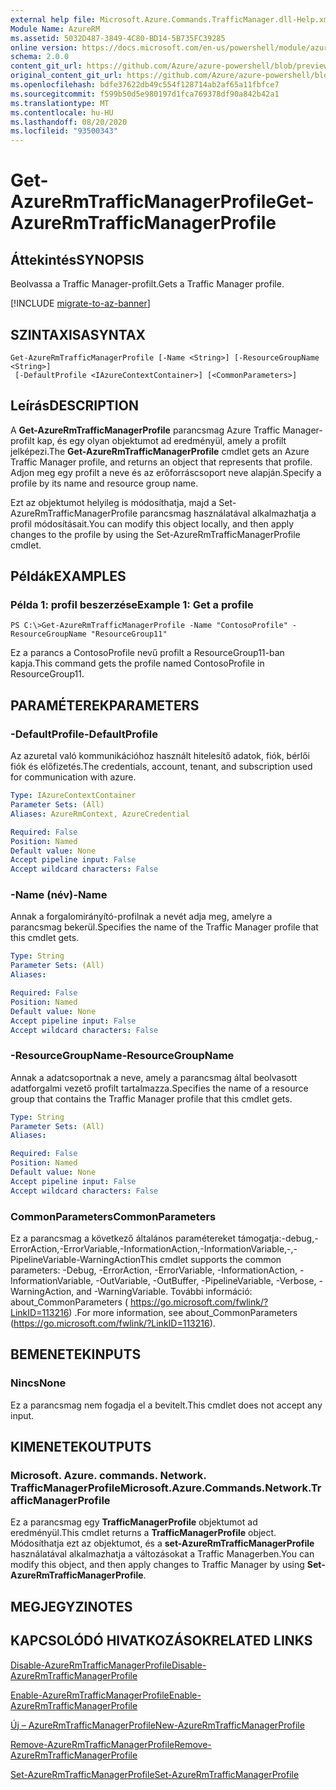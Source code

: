 ```yaml
---
external help file: Microsoft.Azure.Commands.TrafficManager.dll-Help.xml
Module Name: AzureRM
ms.assetid: 5032D487-3849-4C80-BD14-5B735FC39285
online version: https://docs.microsoft.com/en-us/powershell/module/azurerm.trafficmanager/get-azurermtrafficmanagerprofile
schema: 2.0.0
content_git_url: https://github.com/Azure/azure-powershell/blob/preview/src/ResourceManager/TrafficManager/Commands.TrafficManager2/help/Get-AzureRmTrafficManagerProfile.md
original_content_git_url: https://github.com/Azure/azure-powershell/blob/preview/src/ResourceManager/TrafficManager/Commands.TrafficManager2/help/Get-AzureRmTrafficManagerProfile.md
ms.openlocfilehash: bdfe37622db49c554f128714ab2af65a11fbfce7
ms.sourcegitcommit: f599b50d5e980197d1fca769378df90a842b42a1
ms.translationtype: MT
ms.contentlocale: hu-HU
ms.lasthandoff: 08/20/2020
ms.locfileid: "93500343"
---
```

# <span data-ttu-id="72909-101">Get-AzureRmTrafficManagerProfile</span><span class="sxs-lookup"><span data-stu-id="72909-101">Get-AzureRmTrafficManagerProfile</span></span>

## <span data-ttu-id="72909-102">Áttekintés</span><span class="sxs-lookup"><span data-stu-id="72909-102">SYNOPSIS</span></span>
<span data-ttu-id="72909-103">Beolvassa a Traffic Manager-profilt.</span><span class="sxs-lookup"><span data-stu-id="72909-103">Gets a Traffic Manager profile.</span></span>

[!INCLUDE [migrate-to-az-banner](../../includes/migrate-to-az-banner.md)]

## <span data-ttu-id="72909-104">SZINTAXISA</span><span class="sxs-lookup"><span data-stu-id="72909-104">SYNTAX</span></span>

```
Get-AzureRmTrafficManagerProfile [-Name <String>] [-ResourceGroupName <String>]
 [-DefaultProfile <IAzureContextContainer>] [<CommonParameters>]
```

## <span data-ttu-id="72909-105">Leírás</span><span class="sxs-lookup"><span data-stu-id="72909-105">DESCRIPTION</span></span>
<span data-ttu-id="72909-106">A **Get-AzureRmTrafficManagerProfile** parancsmag Azure Traffic Manager-profilt kap, és egy olyan objektumot ad eredményül, amely a profilt jelképezi.</span><span class="sxs-lookup"><span data-stu-id="72909-106">The **Get-AzureRmTrafficManagerProfile** cmdlet gets an Azure Traffic Manager profile, and returns an object that represents that profile.</span></span>
<span data-ttu-id="72909-107">Adjon meg egy profilt a neve és az erőforráscsoport neve alapján.</span><span class="sxs-lookup"><span data-stu-id="72909-107">Specify a profile by its name and resource group name.</span></span>

<span data-ttu-id="72909-108">Ezt az objektumot helyileg is módosíthatja, majd a Set-AzureRmTrafficManagerProfile parancsmag használatával alkalmazhatja a profil módosításait.</span><span class="sxs-lookup"><span data-stu-id="72909-108">You can modify this object locally, and then apply changes to the profile by using the Set-AzureRmTrafficManagerProfile cmdlet.</span></span>

## <span data-ttu-id="72909-109">Példák</span><span class="sxs-lookup"><span data-stu-id="72909-109">EXAMPLES</span></span>

### <span data-ttu-id="72909-110">Példa 1: profil beszerzése</span><span class="sxs-lookup"><span data-stu-id="72909-110">Example 1: Get a profile</span></span>
```
PS C:\>Get-AzureRmTrafficManagerProfile -Name "ContosoProfile" -ResourceGroupName "ResourceGroup11"
```

<span data-ttu-id="72909-111">Ez a parancs a ContosoProfile nevű profilt a ResourceGroup11-ban kapja.</span><span class="sxs-lookup"><span data-stu-id="72909-111">This command gets the profile named ContosoProfile in ResourceGroup11.</span></span>

## <span data-ttu-id="72909-112">PARAMÉTEREK</span><span class="sxs-lookup"><span data-stu-id="72909-112">PARAMETERS</span></span>

### <span data-ttu-id="72909-113">-DefaultProfile</span><span class="sxs-lookup"><span data-stu-id="72909-113">-DefaultProfile</span></span>
<span data-ttu-id="72909-114">Az azuretal való kommunikációhoz használt hitelesítő adatok, fiók, bérlői fiók és előfizetés.</span><span class="sxs-lookup"><span data-stu-id="72909-114">The credentials, account, tenant, and subscription used for communication with azure.</span></span>

```yaml
Type: IAzureContextContainer
Parameter Sets: (All)
Aliases: AzureRmContext, AzureCredential

Required: False
Position: Named
Default value: None
Accept pipeline input: False
Accept wildcard characters: False
```

### <span data-ttu-id="72909-115">-Name (név)</span><span class="sxs-lookup"><span data-stu-id="72909-115">-Name</span></span>
<span data-ttu-id="72909-116">Annak a forgalomirányító-profilnak a nevét adja meg, amelyre a parancsmag bekerül.</span><span class="sxs-lookup"><span data-stu-id="72909-116">Specifies the name of the Traffic Manager profile that this cmdlet gets.</span></span>

```yaml
Type: String
Parameter Sets: (All)
Aliases: 

Required: False
Position: Named
Default value: None
Accept pipeline input: False
Accept wildcard characters: False
```

### <span data-ttu-id="72909-117">-ResourceGroupName</span><span class="sxs-lookup"><span data-stu-id="72909-117">-ResourceGroupName</span></span>
<span data-ttu-id="72909-118">Annak a adatcsoportnak a neve, amely a parancsmag által beolvasott adatforgalmi vezető profilt tartalmazza.</span><span class="sxs-lookup"><span data-stu-id="72909-118">Specifies the name of a resource group that contains the Traffic Manager profile that this cmdlet gets.</span></span>

```yaml
Type: String
Parameter Sets: (All)
Aliases: 

Required: False
Position: Named
Default value: None
Accept pipeline input: False
Accept wildcard characters: False
```

### <span data-ttu-id="72909-119">CommonParameters</span><span class="sxs-lookup"><span data-stu-id="72909-119">CommonParameters</span></span>
<span data-ttu-id="72909-120">Ez a parancsmag a következő általános paramétereket támogatja:-debug,-ErrorAction,-ErrorVariable,-InformationAction,-InformationVariable,-,-PipelineVariable-WarningAction</span><span class="sxs-lookup"><span data-stu-id="72909-120">This cmdlet supports the common parameters: -Debug, -ErrorAction, -ErrorVariable, -InformationAction, -InformationVariable, -OutVariable, -OutBuffer, -PipelineVariable, -Verbose, -WarningAction, and -WarningVariable.</span></span> <span data-ttu-id="72909-121">További információ: about_CommonParameters ( https://go.microsoft.com/fwlink/?LinkID=113216) .</span><span class="sxs-lookup"><span data-stu-id="72909-121">For more information, see about_CommonParameters (https://go.microsoft.com/fwlink/?LinkID=113216).</span></span>

## <span data-ttu-id="72909-122">BEMENETEK</span><span class="sxs-lookup"><span data-stu-id="72909-122">INPUTS</span></span>

### <span data-ttu-id="72909-123">Nincs</span><span class="sxs-lookup"><span data-stu-id="72909-123">None</span></span>
<span data-ttu-id="72909-124">Ez a parancsmag nem fogadja el a bevitelt.</span><span class="sxs-lookup"><span data-stu-id="72909-124">This cmdlet does not accept any input.</span></span>

## <span data-ttu-id="72909-125">KIMENETEK</span><span class="sxs-lookup"><span data-stu-id="72909-125">OUTPUTS</span></span>

### <span data-ttu-id="72909-126">Microsoft. Azure. commands. Network. TrafficManagerProfile</span><span class="sxs-lookup"><span data-stu-id="72909-126">Microsoft.Azure.Commands.Network.TrafficManagerProfile</span></span>
<span data-ttu-id="72909-127">Ez a parancsmag egy **TrafficManagerProfile** objektumot ad eredményül.</span><span class="sxs-lookup"><span data-stu-id="72909-127">This cmdlet returns a **TrafficManagerProfile** object.</span></span>
<span data-ttu-id="72909-128">Módosíthatja ezt az objektumot, és a **set-AzureRmTrafficManagerProfile** használatával alkalmazhatja a változásokat a Traffic Managerben.</span><span class="sxs-lookup"><span data-stu-id="72909-128">You can modify this object, and then apply changes to Traffic Manager by using **Set-AzureRmTrafficManagerProfile**.</span></span>

## <span data-ttu-id="72909-129">MEGJEGYZI</span><span class="sxs-lookup"><span data-stu-id="72909-129">NOTES</span></span>

## <span data-ttu-id="72909-130">KAPCSOLÓDÓ HIVATKOZÁSOK</span><span class="sxs-lookup"><span data-stu-id="72909-130">RELATED LINKS</span></span>

[<span data-ttu-id="72909-131">Disable-AzureRmTrafficManagerProfile</span><span class="sxs-lookup"><span data-stu-id="72909-131">Disable-AzureRmTrafficManagerProfile</span></span>](./Disable-AzureRmTrafficManagerProfile.md)

[<span data-ttu-id="72909-132">Enable-AzureRmTrafficManagerProfile</span><span class="sxs-lookup"><span data-stu-id="72909-132">Enable-AzureRmTrafficManagerProfile</span></span>](./Enable-AzureRmTrafficManagerProfile.md)

[<span data-ttu-id="72909-133">Új – AzureRmTrafficManagerProfile</span><span class="sxs-lookup"><span data-stu-id="72909-133">New-AzureRmTrafficManagerProfile</span></span>](./New-AzureRmTrafficManagerProfile.md)

[<span data-ttu-id="72909-134">Remove-AzureRmTrafficManagerProfile</span><span class="sxs-lookup"><span data-stu-id="72909-134">Remove-AzureRmTrafficManagerProfile</span></span>](./Remove-AzureRmTrafficManagerProfile.md)

[<span data-ttu-id="72909-135">Set-AzureRmTrafficManagerProfile</span><span class="sxs-lookup"><span data-stu-id="72909-135">Set-AzureRmTrafficManagerProfile</span></span>](./Set-AzureRmTrafficManagerProfile.md)



